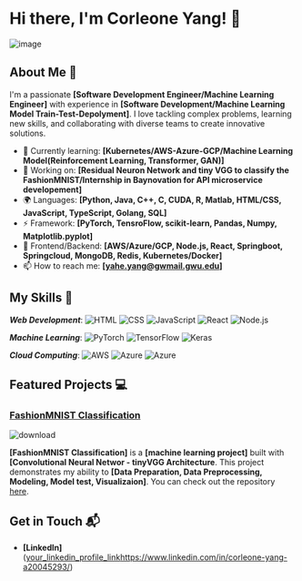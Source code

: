 # Hi there, I'm Corleone Yang! 👋 

![image](https://github.com/Corleone-Yang/Corleone-Yang/assets/137965901/965c4c5b-59b8-4c1b-bdb8-7f03e7a28e52)

## About Me 🚀

I'm a passionate **[Software Development Engineer/Machine Learning Engineer]** with experience in **[Software Development/Machine Learning Model Train-Test-Depolyment]**. I love tackling complex problems, learning new skills, and collaborating with diverse teams to create innovative solutions.

- 🌱 Currently learning: **[Kubernetes/AWS-Azure-GCP/Machine Learning Model(Reinforcement Learning, Transformer, GAN)]**
- 🔭 Working on: **[Residual Neuron Network and tiny VGG to classify the FashionMNIST/Internship in Baynovation for API microservice developement]**
- 🌍 Languages: **[Python, Java, C++, C, CUDA, R, Matlab, HTML/CSS, JavaScript, TypeScript, Golang, SQL]**
- ⚡ Framework: **[PyTorch, TensroFlow, scikit-learn, Pandas, Numpy, Matplotlib.pyplot]**
- 🔧 Frontend/Backend: **[AWS/Azure/GCP, Node.js, React, Springboot, Springcloud, MongoDB, Redis, Kubernetes/Docker]**
- 📫 How to reach me: **[yahe.yang@gwmail.gwu.edu]**
  
## My Skills 🧠

***Web Development***: 
![HTML](https://img.shields.io/badge/-HTML-E34F26?style=flat-square&logo=html5&logoColor=white)
![CSS](https://img.shields.io/badge/-CSS-1572B6?style=flat-square&logo=css3&logoColor=white)
![JavaScript](https://img.shields.io/badge/-JavaScript-F7DF1E?style=flat-square&logo=javascript&logoColor=black)
![React](https://img.shields.io/badge/-React-61DAFB?style=flat-square&logo=react&logoColor=black)
![Node.js](https://img.shields.io/badge/-Node.js-339933?style=flat-square&logo=node.js&logoColor=white)

***Machine Learning***: 
![PyTorch](https://img.shields.io/badge/PyTorch-EE4C2C?style=for-the-badge&logo=pytorch&logoColor=white)
![TensorFlow](https://img.shields.io/badge/TensorFlow-FF6F00?style=for-the-badge&logo=tensorflow&logoColor=white)
![Keras](https://img.shields.io/badge/Keras-FF0000?style=for-the-badge&logo=keras&logoColor=white)

***Cloud Computing***: 
![AWS](https://img.shields.io/badge/Amazon_AWS-FF9900?style=for-the-badge&logo=amazonaws&logoColor=white)
![Azure](https://img.shields.io/badge/Azure_DevOps-0078D7?style=for-the-badge&logo=azure-devops&logoColor=whit)
![Azure](https://img.shields.io/badge/Azure_Functions-0062AD?style=for-the-badge&logo=azure-functions&logoColor=white)


## Featured Projects 💻

### [FashionMNIST Classification]([project_1_link](https://github.com/Corleone-Yang/FashionMNIST_tinyVGG/blob/main/FashionMNIST_Pytorch_ComputerVision_Linear_NonLinear_CNN.ipynb))

![download](https://github.com/Corleone-Yang/Corleone-Yang/assets/137965901/4d1b15e8-5067-4859-ae87-1a0c8d4dfcc4)


**[FashionMNIST Classification]** is a **[machine learning project]** built with **[Convolutional Neural Networ - tinyVGG Architecture**. This project demonstrates my ability to **[Data Preparation, Data Preprocessing, Modeling, Model test, Visualizaion]**. You can check out the repository [here]([project_1_repository_link](https://github.com/Corleone-Yang/FashionMNIST_tinyVGG)).


## Get in Touch 📬

- **[LinkedIn]**([your_linkedin_profile_link](https://www.linkedin.com/in/corleone-yang-a20045293/)https://www.linkedin.com/in/corleone-yang-a20045293/)



